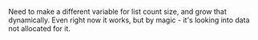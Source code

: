 Need to make a different variable for list count size, and grow that dynamically. 
Even right now it works, but by magic - it's looking into data not allocated for it.
